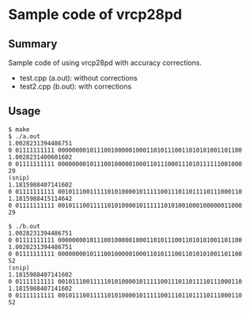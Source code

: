 # Sample code of vrcp28pd

## Summary

Sample code of using vrcp28pd with accuracy corrections.

* test.cpp (a.out): without corrections
* test2.cpp (b.out): with corrections

## Usage

    $ make
    $ ./a.out
    1.0028231394486751
    0 01111111111 0000000010111001000001000110101110011010101001101100
    1.0028231400601602
    0 01111111111 0000000010111001000001000110111000111010111111001000
    29
    (snip)
    1.1815988407141602
    0 01111111111 0010111001111101010000101111100111011011110111000110
    1.1815988415114642
    0 01111111111 0010111001111101010000101111110101001000100000011000
    29

    $ ./b.out
    1.0028231394486751
    0 01111111111 0000000010111001000001000110101110011010101001101100
    1.0028231394486751
    0 01111111111 0000000010111001000001000110101110011010101001101100
    52
    (snip)
    1.1815988407141602
    0 01111111111 0010111001111101010000101111100111011011110111000110
    1.1815988407141602
    0 01111111111 0010111001111101010000101111100111011011110111000110
    52
